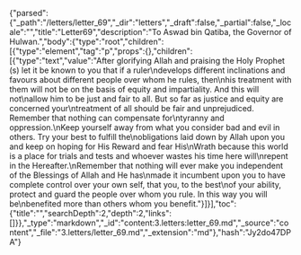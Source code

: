 {"parsed":{"_path":"/letters/letter_69","_dir":"letters","_draft":false,"_partial":false,"_locale":"","title":"Letter69","description":"To Aswad bin Qatiba, the Governor of Hulwan.","body":{"type":"root","children":[{"type":"element","tag":"p","props":{},"children":[{"type":"text","value":"After glorifying Allah and praising the Holy Prophet (s) let it be known to you that if a ruler\ndevelops different inclinations and favours about different people over whom he rules, then\nhis treatment with them will not be on the basis of equity and impartiality. And this will not\nallow him to be just and fair to all. But so far as justice and equity are concerned your\ntreatment of all should be fair and unprejudiced. Remember that nothing can compensate for\ntyranny and oppression.\nKeep yourself away from what you consider bad and evil in others. Try your best to fulfill the\nobligations laid down by Allah upon you and keep on hoping for His Reward and fear His\nWrath because this world is a place for trials and tests and whoever wastes his time here will\nrepent in the Hereafter.\nRemember that nothing will ever make you independent of the Blessings of Allah and He has\nmade it incumbent upon you to have complete control over your own self, that you, to the best\nof your ability, protect and guard the people over whom you rule. In this way you will be\nbenefited more than others whom you benefit."}]}],"toc":{"title":"","searchDepth":2,"depth":2,"links":[]}},"_type":"markdown","_id":"content:3.letters:letter_69.md","_source":"content","_file":"3.letters/letter_69.md","_extension":"md"},"hash":"Jy2do47DPA"}